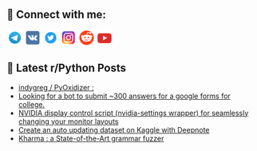 ## 🔎 Connect with me:
[<img src="https://github.com/bullbesh/bullbesh/blob/main/images/Telegram.png" width="32" height="32" />](https://t.me/bullbesh)
[<img src="https://github.com/bullbesh/bullbesh/blob/main/images/VK.png" width="32" height="32" />](https://vk.com/bullbesh)
[<img src="https://github.com/bullbesh/bullbesh/blob/main/images/Twitter.png" width="32" height="32" />](https://twitter.com/bullbesh1)
[<img src="https://github.com/bullbesh/bullbesh/blob/main/images/Instagram.png" width="32" height="32" />](https://www.instagram.com/bullbesh)
[<img src="https://github.com/bullbesh/bullbesh/blob/main/images/Reddit.png" width="32" height="32" />](https://www.reddit.com/user/bullbesh)
[<img src="https://github.com/bullbesh/bullbesh/blob/main/images/YouTube.png" width="32" height="32" />](https://www.youtube.com/channel/UCtfjRs6uzgq5mfm8S06WTcg)

## 📕 Latest r/Python Posts
<!-- BLOG-POST-LIST:START -->
- [indygreg / PyOxidizer :](https://www.reddit.com/r/Python/comments/wz69xq/indygreg_pyoxidizer/)
- [Looking for a bot to submit ~300 answers for a google forms for college.](https://www.reddit.com/r/Python/comments/wz5jm2/looking_for_a_bot_to_submit_300_answers_for_a/)
- [NVIDIA display control script &lpar;nvidia-settings wrapper&rpar; for seamlessly changing your monitor layouts](https://www.reddit.com/r/Python/comments/wz5g81/nvidia_display_control_script_nvidiasettings/)
- [Create an auto updating dataset on Kaggle with Deepnote](https://www.reddit.com/r/Python/comments/wz5ec7/create_an_auto_updating_dataset_on_kaggle_with/)
- [Kharma : a State-of-the-Art grammar fuzzer](https://www.reddit.com/r/Python/comments/wz5c2s/kharma_a_stateoftheart_grammar_fuzzer/)
<!-- BLOG-POST-LIST:END -->
